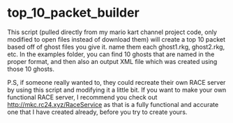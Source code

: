 # top_10_packet_builder

This script (pulled directly from my mario kart channel project code, only modified to open files instead of download them) will create a top 10 packet based off of ghost files you give it. name them each ghost1.rkg, ghost2.rkg, etc.
In the examples folder, you can find 10 ghosts that are named in the proper format, and then also an output XML file which was created using those 10 ghosts.


P.S, if someone really wanted to, they could recreate their own RACE server by using this script and modifying it a little bit. If you want to make your own functional RACE server, I recommend you check out http://mkc.rc24.xyz/RaceService as that is a fully functional and accurate one that I have created already, before you try to create yours. 
